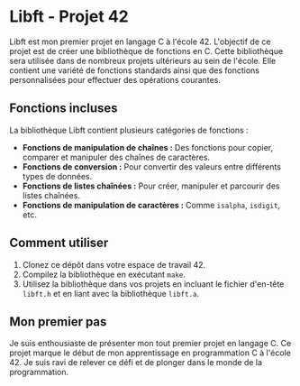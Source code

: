 # Libft - Projet 42

Libft est mon premier projet en langage C à l'école 42. L'objectif de ce projet est de créer une bibliothèque de fonctions en C. Cette bibliothèque sera utilisée dans de nombreux projets ultérieurs au sein de l'école. Elle contient une variété de fonctions standards ainsi que des fonctions personnalisées pour effectuer des opérations courantes.

## Fonctions incluses

La bibliothèque Libft contient plusieurs catégories de fonctions :

- **Fonctions de manipulation de chaînes :** Des fonctions pour copier, comparer et manipuler des chaînes de caractères.
- **Fonctions de conversion :** Pour convertir des valeurs entre différents types de données.
- **Fonctions de listes chaînées :** Pour créer, manipuler et parcourir des listes chaînées.
- **Fonctions de manipulation de caractères :** Comme `isalpha`, `isdigit`, etc.

## Comment utiliser

1. Clonez ce dépôt dans votre espace de travail 42.
2. Compilez la bibliothèque en exécutant `make`.
3. Utilisez la bibliothèque dans vos projets en incluant le fichier d'en-tête `libft.h` et en liant avec la bibliothèque `libft.a`.

## Mon premier pas

Je suis enthousiaste de présenter mon tout premier projet en langage C. Ce projet marque le début de mon apprentissage en programmation C à l'école 42. Je suis ravi de relever ce défi et de plonger dans le monde de la programmation.
